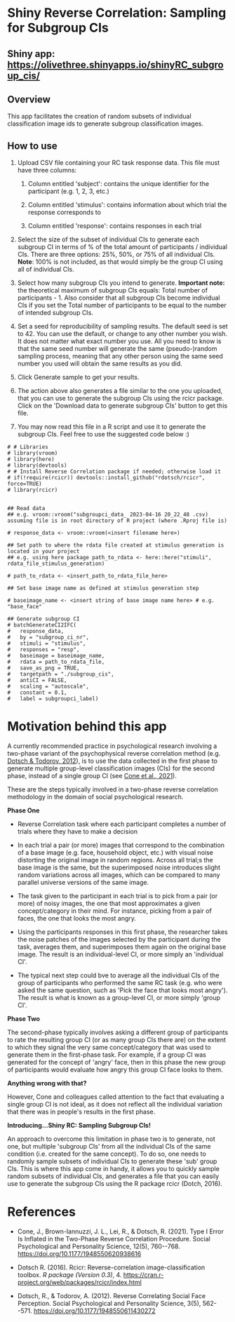 # Shiny Reverse Correlation: Sampling for Subgroup CIs

## Shiny app: https://olivethree.shinyapps.io/shinyRC_subgroup_cis/

## Overview

This app facilitates the creation of random subsets of individual classification image ids to generate subgroup classification images.

## How to use

1.  Upload CSV file containing your RC task response data. This file must have three columns:

    1.  Column entitled 'subject': contains the unique identifier for the participant (e.g. 1, 2, 3, etc.)

    2.  Column entitled 'stimulus': contains information about which trial the response corresponds to

    3.  Column entitled 'response': contains responses in each trial

2.  Select the size of the subset of individual CIs to generate each subgroup CI in terms of % of the total amount of participants / individual CIs. There are three options: 25%, 50%, or 75% of all individual CIs. **Note**: 100% is not included, as that would simply be the group CI using all of individual CIs.

3.  Select how many subgroup CIs you intend to generate. **Important note:** the theoretical maximum of subgroup CIs equals: Total number of participants - 1. Also consider that all subgroup CIs become individual CIs if you set the Total number of participants to be equal to the number of intended subgroup CIs.

4.  Set a seed for reproducibility of sampling results. The default seed is set to 42. You can use the default, or change to any other number you wish. It does not matter what exact number you use. All you need to know is that the same seed number will generate the same (pseudo-)random sampling process, meaning that any other person using the same seed number you used will obtain the same results as you did.

5.  Click Generate sample to get your results.

6.  The action above also generates a file similar to the one you uploaded, that you can use to generate the subgroup CIs using the rcicr package. Click on the 'Download data to generate subgroup CIs' button to get this file.

7.  You may now read this file in a R script and use it to generate the subgroup CIs. Feel free to use the suggested code below :) 

```{r}
# # Libraries
# library(vroom)
# library(here)
# library(devtools)
# # Install Reverse Correlation package if needed; otherwise load it
# if(!require(rcicr)) devtools::install_github("rdotsch/rcicr", force=TRUE)
# library(rcicr)


## Read data
## e.g. vroom::vroom("subgroupci_data_ 2023-04-16 20_22_48 .csv) assuming file is in root directory of R project (where .Rproj file is)

# response_data <- vroom::vroom(<insert filename here>)

## Set path to where the rdata file created at stimulus generation is located in your project
## e.g. using here package path_to_rdata <- here::here("stimuli", rdata_file_stimulus_generation)

# path_to_rdata <- <insert_path_to_rdata_file_here> 

## Set base image name as defined at stimulus generation step

# baseimage_name <- <insert string of base image name here> # e.g. "base_face"

## Generate subgroup CI
# batchGenerateCI2IFC(
#   response_data,
#   by = "subgroup_ci_nr",
#   stimuli = "stimulus",
#   responses = "resp",
#   baseimage = baseimage_name,
#   rdata = path_to_rdata_file,
#   save_as_png = TRUE,
#   targetpath = "./subgroup_cis",
#   antiCI = FALSE,
#   scaling = "autoscale",
#   constant = 0.1,
#   label = subgroupci_label)
```

# Motivation behind this app

A currently recommended practice in psychological research involving a two-phase variant of the psychophysical reverse correlation method (e.g. [Dotsch & Todorov, 2012](https://journals.sagepub.com/doi/abs/10.1177/1948550611430272)), is to use the data collected in the first phase to generate multiple group-level classification images (CIs) for the second phase, instead of a single group CI (see [Cone et al., 2021](https://journals.sagepub.com/doi/10.1177/1948550620938616)).

These are the steps typically involved in a two-phase reverse correlation methodology in the domain of social psychological research.

**Phase One**

-   Reverse Correlation task where each participant completes a number of trials where they have to make a decision

-   In each trial a pair (or more) images that correspond to the combination of a base image (e.g. face, household object, etc.) with visual noise distorting the original image in random regions. Across all trial;s the base image is the same, but the superimposed noise introduces slight random variations across all images, which can be compared to many parallel universe versions of the same image.

-   The task given to the participant in each trial is to pick from a pair (or more) of noisy images, the one that most approximates a given concept/category in their mind. For instance, picking from a pair of faces, the one that looks the most angry.

-   Using the participants responses in this first phase, the researcher takes the noise patches of the images selected by the participant during the task, averages them, and superimposes them again on the original base image. The result is an individual-level CI, or more simply an 'individual CI'.

-   The typical next step could bve to average all the individual CIs of the group of participants who performed the same RC task (e.g. who were asked the same question, such as 'Pick the face that looks most angry'). The result is what is known as a group-level CI, or more simply 'group CI'.

**Phase Two**

The second-phase typically involves asking a different group of participants to rate the resulting group CI (or as many group CIs there are) on the extent to which they signal the very same concept/category that was used to generate them in the first-phase task. For example, if a group CI was generated for the concept of 'angry' face, then in this phase the new group of participants would evaluate how angry this group CI face looks to them.

**Anything wrong with that?**

However, Cone and colleagues called attention to the fact that evaluating a single group CI is not ideal, as it does not reflect all the individual variation that there was in people's results in the first phase.

**Introducing...Shiny RC: Sampling Subgroup CIs!**

An approach to overcome this limitation in phase two is to generate, not one, but multiple 'subgroup CIs' from all the individual CIs of the same condition (i.e. created for the same concept). To do so, one needs to randomly sample subsets of individual CIs to generate these 'sub' group CIs. This is where this app come in handy, it allows you to quickly sample random subsets of individual CIs, and generates a file that you can easily use to generate the subgroup CIs using the R package rcicr (Dotch, 2016).

# References

-   Cone, J., Brown-Iannuzzi, J. L., Lei, R., & Dotsch, R. (2021). Type I Error Is Inflated in the Two-Phase Reverse Correlation Procedure. Social Psychological and Personality Science, 12(5), 760--768. <https://doi.org/10.1177/1948550620938616>

-   Dotsch R. (2016). Rcicr: Reverse-correlation image-classification toolbox. *R package (Version 0.3)*, 4. <https://cran.r-project.org/web/packages/rcicr/index.html>

-   Dotsch, R., & Todorov, A. (2012). Reverse Correlating Social Face Perception. Social Psychological and Personality Science, 3(5), 562--571. <https://doi.org/10.1177/1948550611430272>
